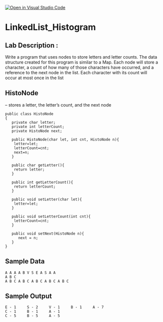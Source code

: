 [![Open in Visual Studio Code](https://classroom.github.com/assets/open-in-vscode-2e0aaae1b6195c2367325f4f02e2d04e9abb55f0b24a779b69b11b9e10269abc.svg)](https://classroom.github.com/online_ide?assignment_repo_id=18068036&assignment_repo_type=AssignmentRepo)
# LinkedList_Histogram

## Lab Description :   
Write a program that uses nodes to store letters and letter counts.  The data structure created for this program is similar to a Map.   Each node will store a character, a count of how many of those characters have occurred, and a reference to the next node in the list.  Each character with its count will occur at most once in the list

## HistoNode 
– stores a letter, the letter’s count, and the next node

```
public class HistoNode
{
   private char letter;
   private int letterCount;
   private HistoNode next;

   public HistoNode(char let, int cnt, HistoNode n){
	letter=let;
	letterCount=cnt;
	next=n;
   }

   public char getLetter(){
	return letter;
   }

   public int getLetterCount(){
	return letterCount;
   }

   public void setLetter(char let){
	letter=let;
   }

   public void setLetterCount(int cnt){
	letterCount=cnt;
   }

   public void setNext(HistoNode n){
      next = n;
   }
}
```

## Sample Data
```
A A A A B V S E A S A A 
A B C
A B C A B C A B C A B C A B C
```

## Sample Output
```
E - 1     S - 2     V - 1     B - 1     A - 7
C - 1     B - 1     A - 1
C - 5     B - 5     A - 5

```

